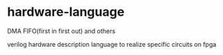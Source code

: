 # hardware-language
DMA FIFO(first in first out) and others

verilog hardware description language to realize specific circuits on fpga
